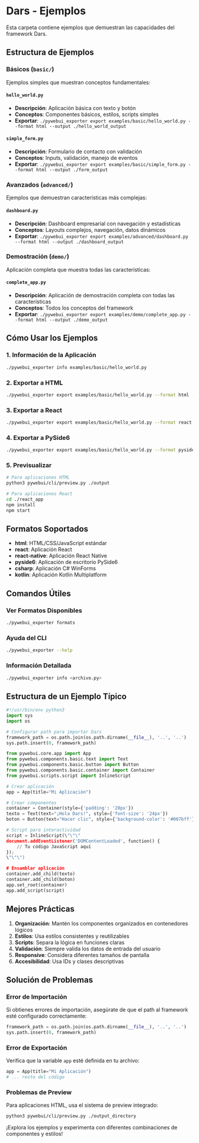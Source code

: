 # Dars - Ejemplos

Esta carpeta contiene ejemplos que demuestran las capacidades del framework Dars.

## Estructura de Ejemplos

### Básicos (`basic/`)

Ejemplos simples que muestran conceptos fundamentales:

#### `hello_world.py`
- **Descripción**: Aplicación básica con texto y botón
- **Conceptos**: Componentes básicos, estilos, scripts simples
- **Exportar**: `./pywebui_exporter export examples/basic/hello_world.py --format html --output ./hello_world_output`

#### `simple_form.py`
- **Descripción**: Formulario de contacto con validación
- **Conceptos**: Inputs, validación, manejo de eventos
- **Exportar**: `./pywebui_exporter export examples/basic/simple_form.py --format html --output ./form_output`

### Avanzados (`advanced/`)

Ejemplos que demuestran características más complejas:

#### `dashboard.py`
- **Descripción**: Dashboard empresarial con navegación y estadísticas
- **Conceptos**: Layouts complejos, navegación, datos dinámicos
- **Exportar**: `./pywebui_exporter export examples/advanced/dashboard.py --format html --output ./dashboard_output`

### Demostración (`demo/`)

Aplicación completa que muestra todas las características:

#### `complete_app.py`
- **Descripción**: Aplicación de demostración completa con todas las características
- **Conceptos**: Todos los conceptos del framework
- **Exportar**: `./pywebui_exporter export examples/demo/complete_app.py --format html --output ./demo_output`

## Cómo Usar los Ejemplos

### 1. Información de la Aplicación

```bash
./pywebui_exporter info examples/basic/hello_world.py
```

### 2. Exportar a HTML

```bash
./pywebui_exporter export examples/basic/hello_world.py --format html --output ./output
```

### 3. Exportar a React

```bash
./pywebui_exporter export examples/basic/hello_world.py --format react --output ./react_app
```

### 4. Exportar a PySide6

```bash
./pywebui_exporter export examples/basic/hello_world.py --format pyside6 --output ./desktop_app
```

### 5. Previsualizar

```bash
# Para aplicaciones HTML
python3 pywebui/cli/preview.py ./output

# Para aplicaciones React
cd ./react_app
npm install
npm start
```

## Formatos Soportados

- **html**: HTML/CSS/JavaScript estándar
- **react**: Aplicación React
- **react-native**: Aplicación React Native
- **pyside6**: Aplicación de escritorio PySide6
- **csharp**: Aplicación C# WinForms
- **kotlin**: Aplicación Kotlin Multiplatform

## Comandos Útiles

### Ver Formatos Disponibles

```bash
./pywebui_exporter formats
```

### Ayuda del CLI

```bash
./pywebui_exporter --help
```

### Información Detallada

```bash
./pywebui_exporter info <archivo.py>
```

## Estructura de un Ejemplo Típico

```python
#!/usr/bin/env python3
import sys
import os

# Configurar path para importar Dars
framework_path = os.path.join(os.path.dirname(__file__), '..', '..')
sys.path.insert(0, framework_path)

from pywebui.core.app import App
from pywebui.components.basic.text import Text
from pywebui.components.basic.button import Button
from pywebui.components.basic.container import Container
from pywebui.scripts.script import InlineScript

# Crear aplicación
app = App(title="Mi Aplicación")

# Crear componentes
container = Container(style={'padding': '20px'})
texto = Text(text="¡Hola Dars!", style={'font-size': '24px'})
boton = Button(text="Hacer clic", style={'background-color': '#007bff'})

# Script para interactividad
script = InlineScript(\"\"\"
document.addEventListener('DOMContentLoaded', function() {
    // Tu código JavaScript aquí
});
\"\"\")

# Ensamblar aplicación
container.add_child(texto)
container.add_child(boton)
app.set_root(container)
app.add_script(script)
```

## Mejores Prácticas

1. **Organización**: Mantén los componentes organizados en contenedores lógicos
2. **Estilos**: Usa estilos consistentes y reutilizables
3. **Scripts**: Separa la lógica en funciones claras
4. **Validación**: Siempre valida los datos de entrada del usuario
5. **Responsive**: Considera diferentes tamaños de pantalla
6. **Accesibilidad**: Usa IDs y clases descriptivas

## Solución de Problemas

### Error de Importación

Si obtienes errores de importación, asegúrate de que el path al framework esté configurado correctamente:

```python
framework_path = os.path.join(os.path.dirname(__file__), '..', '..')
sys.path.insert(0, framework_path)
```

### Error de Exportación

Verifica que la variable `app` esté definida en tu archivo:

```python
app = App(title="Mi Aplicación")
# ... resto del código
```

### Problemas de Preview

Para aplicaciones HTML, usa el sistema de preview integrado:

```bash
python3 pywebui/cli/preview.py ./output_directory
```

¡Explora los ejemplos y experimenta con diferentes combinaciones de componentes y estilos!


